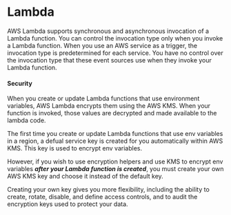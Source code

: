 # Lambda

AWS Lambda supports synchronous and asynchronous invocation of a Lambda function. You can control the invocation type only when you invoke a Lambda function. When you use an AWS service as a trigger, the invocation type is predetermined for each service. You have no control over the invocation type that these event sources use when they invoke your Lambda function. 

#### Security

When you create or update Lambda functions that use environment variables, AWS Lambda encrypts them using the AWS KMS. When your function is invoked, those values are decrypted and made available to the lambda code.

The first time you create or update Lambda functions that use env variables in a region, a defual service key is created for you automatically within AWS KMS. This key is used to encrypt env variables.

However, if you wish to use encryption helpers and use KMS to encrypt env variables ***after your Lambda function is created***, you must create your own AWS KMS key and choose it instead of the default key. 

Creating your own key gives you more flexibility, including the ability to create, rotate, disable, and define access controls, and to audit the encryption keys used to protect your data.

